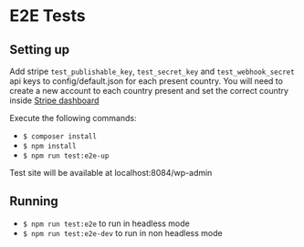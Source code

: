 # E2E Tests

## Setting up
Add stripe `test_publishable_key`, `test_secret_key` and `test_webhook_secret` api keys to config/default.json for each present country. 
You will need to create a new account to each country present and set the correct country inside [Stripe dashboard](https://dashboard.stripe.com/settings/account)

Execute the following commands:

- `$ composer install`
- `$ npm install`
- `$ npm run test:e2e-up`

Test site will be available at localhost:8084/wp-admin

## Running
- `$ npm run test:e2e` to run in headless mode
- `$ npm run test:e2e-dev` to run in non headless mode



